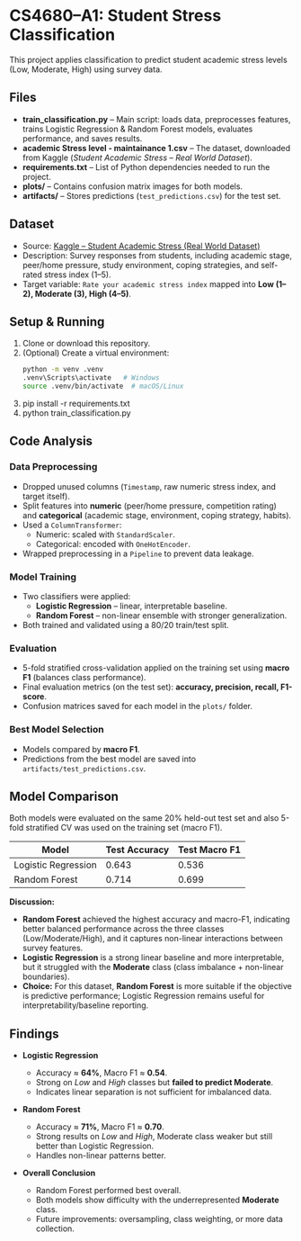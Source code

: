 # CS4680–A1: Student Stress Classification

This project applies classification to predict student academic stress levels (Low, Moderate, High) using survey data.

## Files
- **train_classification.py** – Main script: loads data, preprocesses features, trains Logistic Regression & Random Forest models, evaluates performance, and saves results.
- **academic Stress level - maintainance 1.csv** – The dataset, downloaded from Kaggle (*Student Academic Stress – Real World Dataset*).
- **requirements.txt** – List of Python dependencies needed to run the project.
- **plots/** – Contains confusion matrix images for both models.
- **artifacts/** – Stores predictions (`test_predictions.csv`) for the test set.

## Dataset
- Source: [Kaggle – Student Academic Stress (Real World Dataset)](https://www.kaggle.com/datasets/poushal02/student-academic-stress-real-world-dataset)  
- Description: Survey responses from students, including academic stage, peer/home pressure, study environment, coping strategies, and self-rated stress index (1–5).  
- Target variable: `Rate your academic stress index` mapped into **Low (1–2), Moderate (3), High (4–5)**.

## Setup & Running
1. Clone or download this repository.
2. (Optional) Create a virtual environment:
   ```bash
   python -m venv .venv
   .venv\Scripts\activate   # Windows
   source .venv/bin/activate  # macOS/Linux
3. pip install -r requirements.txt
4. python train_classification.py

## Code Analysis

### Data Preprocessing
- Dropped unused columns (`Timestamp`, raw numeric stress index, and target itself).
- Split features into **numeric** (peer/home pressure, competition rating) and **categorical** (academic stage, environment, coping strategy, habits).
- Used a `ColumnTransformer`:
  - Numeric: scaled with `StandardScaler`.
  - Categorical: encoded with `OneHotEncoder`.
- Wrapped preprocessing in a `Pipeline` to prevent data leakage.

### Model Training
- Two classifiers were applied:
  - **Logistic Regression** – linear, interpretable baseline.
  - **Random Forest** – non-linear ensemble with stronger generalization.
- Both trained and validated using a 80/20 train/test split.

### Evaluation
- 5-fold stratified cross-validation applied on the training set using **macro F1** (balances class performance).
- Final evaluation metrics (on the test set): **accuracy, precision, recall, F1-score**.
- Confusion matrices saved for each model in the `plots/` folder.

### Best Model Selection
- Models compared by **macro F1**.
- Predictions from the best model are saved into `artifacts/test_predictions.csv`.

## Model Comparison

Both models were evaluated on the same 20% held-out test set and also 5-fold stratified CV was used on the training set (macro F1).

| Model              | Test Accuracy | Test Macro F1 |
|--------------------|---------------|---------------|
| Logistic Regression| 0.643         | 0.536         |
| Random Forest      | 0.714         | 0.699         |

**Discussion:**
- **Random Forest** achieved the highest accuracy and macro-F1, indicating better balanced performance across the three classes (Low/Moderate/High), and it captures non-linear interactions between survey features.  
- **Logistic Regression** is a strong linear baseline and more interpretable, but it struggled with the **Moderate** class (class imbalance + non-linear boundaries).  
- **Choice:** For this dataset, **Random Forest** is more suitable if the objective is predictive performance; Logistic Regression remains useful for interpretability/baseline reporting.  

## Findings

- **Logistic Regression**
  - Accuracy ≈ **64%**, Macro F1 ≈ **0.54**.
  - Strong on *Low* and *High* classes but **failed to predict Moderate**.
  - Indicates linear separation is not sufficient for imbalanced data.

- **Random Forest**
  - Accuracy ≈ **71%**, Macro F1 ≈ **0.70**.
  - Strong results on *Low* and *High*, Moderate class weaker but still better than Logistic Regression.
  - Handles non-linear patterns better.

- **Overall Conclusion**
  - Random Forest performed best overall.
  - Both models show difficulty with the underrepresented **Moderate** class.
  - Future improvements: oversampling, class weighting, or more data collection.
